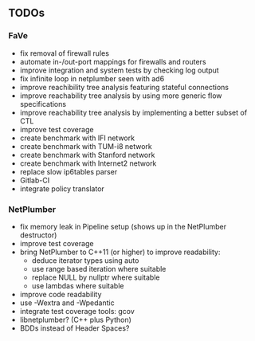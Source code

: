 ## TODOs

### FaVe

 - fix removal of firewall rules
 - automate in-/out-port mappings for firewalls and routers
 - improve integration and system tests by checking log output
 - fix infinite loop in netplumber seen with ad6
 - improve reachibility tree analysis featuring stateful connections
 - improve reachability tree analysis by using more generic flow specifications
 - improve reachability tree analysis by implementing a better subset of CTL
 - improve test coverage
 - create benchmark with IFI network
 - create benchmark with TUM-i8 network
 - create benchmark with Stanford network
 - create benchmark with Internet2 network
 - replace slow ip6tables parser
 - Gitlab-CI
 - integrate policy translator


### NetPlumber

 - fix memory leak in Pipeline setup (shows up in the NetPlumber destructor)
 - improve test coverage
 - bring NetPlumber to C++11 (or higher) to improve readability:
    - deduce iterator types using auto
    - use range based iteration where suitable
    - replace NULL by nullptr where suitable
    - use lambdas where suitable
 - improve code readability
 - use -Wextra and -Wpedantic
 - integrate test coverage tools: gcov
 - libnetplumber? (C++ plus Python)
 - BDDs instead of Header Spaces?
